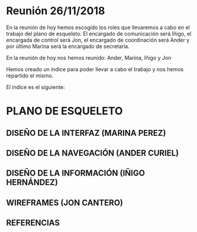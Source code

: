 

# Reunión 26/11/2018

En la reunión de hoy hemos escogido los roles que llevaremos a cabo en el trabajo del plano de esqueleto.
El encargado de comunicación será Iñigo, el encargada de control será Jon, el encargado de coordinación será Ander y por último Marina será la encargado de secretaría. 

En la reunión de hoy nos hemos reunido: Ander, Marina, Iñigo y Jon

Hemos creado un índice para poder llevar a cabo el trabajo y nos hemos repartido el mismo. 

El índice es el siguiente:

# PLANO DE ESQUELETO


## DISEÑO DE LA INTERFAZ (MARINA PEREZ)

## DISEÑO DE LA NAVEGACIÓN (ANDER CURIEL)

## DISEÑO DE LA INFORMACIÓN (IÑIGO HERNÁNDEZ)

## WIREFRAMES (JON CANTERO)

## REFERENCIAS